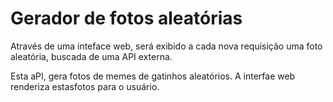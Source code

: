 # Gerador de fotos aleatórias

Através de uma inteface web, será exibido a cada nova requisição uma foto aleatória, buscada de uma API externa.

Esta aPI, gera fotos de memes de gatinhos aleatórios. A interfae web renderiza estasfotos para o usuário.